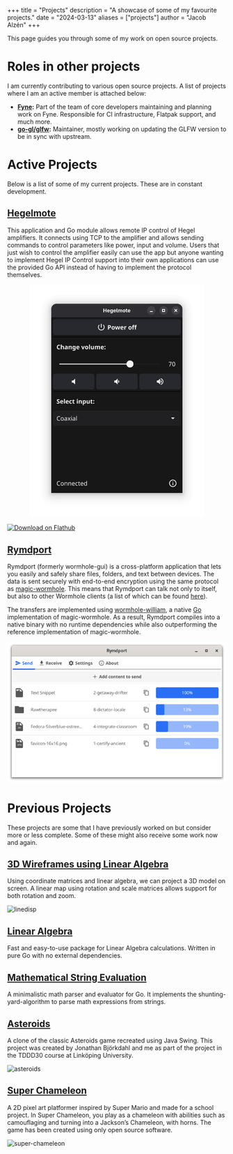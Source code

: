 +++
title = "Projects"
description = "A showcase of some of my favourite projects."
date = "2024-03-13"
aliases = ["projects"]
author = "Jacob Alzén"
+++

This page guides you through some of my work on open source projects.

# Roles in other projects

I am currently contributing to various open source projects. A list of projects where I am an active member is attached below:
- **[Fyne](https://fyne.io):** Part of the team of core developers maintaining and planning work on Fyne. Responsible for CI infrastructure, Flatpak support, and much more.
- **[go-gl/glfw](https://github.com/go-gl/glfw):** Maintainer, mostly working on updating the GLFW version to be in sync with upstream.


# Active Projects

Below is a list of some of my current projects. These are in constant development.

## [Hegelmote](https://github.com/Jacalz/hegelmote)

This application and Go module allows remote IP control of Hegel amplifiers. It connects using TCP to the amplifier and allows sending commands to control parameters like power, input and volume. Users that just wish to control the amplifier easily can use the app but anyone wanting to implement Hegel IP Control support into their own applications can use the provided Go API instead of having to implement the protocol themselves.

<p align="center">
  <img src="https://github.com/Jacalz/hegelmote/raw/main/assets/img/gui-connected-turned-on.png" width="400"/>
</p>

<a href='https://flathub.org/apps/details/io.github.jacalz.hegelmote'><img width='200' alt='Download on Flathub' src='https://dl.flathub.org/assets/badges/flathub-badge-en.svg'/></a>

## [Rymdport](https://rymdport.github.io)

Rymdport (formerly wormhole-gui) is a cross-platform application that lets you easily and safely share files, folders, and text between devices. The data is sent securely with end-to-end encryption using the same protocol as [magic-wormhole](https://github.com/magic-wormhole/magic-wormhole). This means that Rymdport can talk not only to itself, but also to other Wormhole clients (a list of which can be found [here](https://github.com/Jacalz/rymdport/wiki/Supported-clients)).

The transfers are implemented using [wormhole-william](https://github.com/psanford/wormhole-william), a native [Go](https://go.dev) implementation of magic-wormhole. As a result, Rymdport compiles into a native binary with no runtime dependencies while also outperforming the reference implementation of magic-wormhole.

![rymdport](https://raw.githubusercontent.com/Jacalz/rymdport/main/internal/assets/screenshot1.png)


# Previous Projects

These projects are some that I have previously worked on but consider more or less complete.
Some of these might also receive some work now and again.

## [3D Wireframes using Linear Algebra](https://github.com/Jacalz/linedisp)

Using coordinate matrices and linear algebra, we can project a 3D model on screen. A linear map using rotation and scale matrices allows support for both rotation and zoom.

![linedisp](https://user-images.githubusercontent.com/25466657/143089168-dc190181-496f-4c5b-8077-0cdbb547ed88.gif)

## [Linear Algebra](https://github.com/Jacalz/linalg)

Fast and easy-to-use package for Linear Algebra calculations. Written in pure Go with no external dependencies.

## [Mathematical String Evaluation](https://github.com/Jacalz/eval)

A minimalistic math parser and evaluator for Go. It implements the shunting-yard-algorithm to parse math expressions from strings.

## [Asteroids](https://github.com/theJonkan/asteroids)

A clone of the classic Asteroids game recreated using Java Swing. This project was created by Jonathan Björkdahl and me as part of the project in the TDDD30 course at Linköping University.

![asteroids](https://user-images.githubusercontent.com/125046445/218131618-077f0a65-ce57-4587-b8cc-210537d6750a.png)

## [Super Chameleon](https://github.com/Jacalz/super-chameleon)

A 2D pixel art platformer inspired by Super Mario and made for a school project. In Super Chameleon, you play as a chameleon with abilities such as camouflaging and turning into a Jackson’s Chameleon, with horns. The game has been created using only open source software.

![super-chameleon](https://user-images.githubusercontent.com/25466657/107958065-c4f8f580-6fa1-11eb-8382-e4daffb408d4.png)
